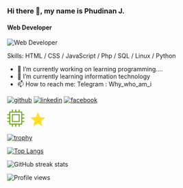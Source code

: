 ### Hi there 👋, my name is Phudinan J.
#### Web Developer
![Web Developer](https://media.discordapp.net/attachments/462900437453111307/973291180932595772/unknown.png?width=1202&height=676)


Skills:  HTML / CSS / JavaScript / Php / SQL / Linux / Python

- 🔭 I’m currently working on learning programming.... 
- 🌱 I’m currently learning information technology  
- 📫 How to reach me: Telegram : Why_who_am_i 


[<img src='https://cdn.jsdelivr.net/npm/simple-icons@3.0.1/icons/github.svg' alt='github' height='40'>](https://github.com/John-theripper)  [<img src='https://cdn.jsdelivr.net/npm/simple-icons@3.0.1/icons/linkedin.svg' alt='linkedin' height='40'>](https://www.linkedin.com/in/john-theripper-63b14a212/)  [<img src='https://cdn.jsdelivr.net/npm/simple-icons@3.0.1/icons/facebook.svg' alt='facebook' height='40'>](https://www.facebook.com/rootxmaster1999st)  

<a href='https://docs.github.com/en/developers'><img src='https://raw.githubusercontent.com/acervenky/animated-github-badges/master/assets/devbadge.gif' width='40' height='40'></a> <a href='https://stars.github.com/'><img src='https://raw.githubusercontent.com/acervenky/animated-github-badges/master/assets/starbadge.gif' width='35' height='35'></a> 

[![trophy](https://github-profile-trophy.vercel.app/?username=John-theripper)](https://github.com/ryo-ma/github-profile-trophy)

[![Top Langs](https://github-readme-stats.vercel.app/api/top-langs/?username=John-theripper)](https://github.com/anuraghazra/github-readme-stats)

![GitHub streak stats](https://github-readme-streak-stats.herokuapp.com/?user=John-theripper)  

![Profile views](https://gpvc.arturio.dev/John-theripper)  
